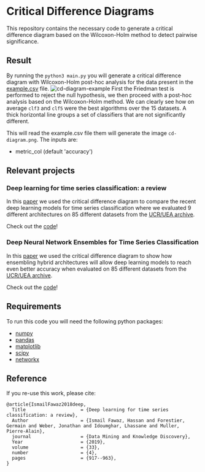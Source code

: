 # Critical Difference Diagrams 
This repository contains the necessary code to generate a critical difference diagram based on the Wilcoxon-Holm method to detect pairwise significance. 

## Result 
By running the ```python3 main.py``` you will generate a critical difference diagram with Wilcoxon-Holm post-hoc analysis for the data present in the [example.csv](https://github.com/hfawaz/cd-diagram/blob/master/example.csv) file.
![cd-diagram-example](https://github.com/hfawaz/cd-diagram/blob/master/cd-diagram.png)
First the Friedman test is performed to reject the null hypothesis, we then proceed with a post-hoc analysis based on the Wilcoxon-Holm method. 
We can clearly see how on average ```clf3``` and ```clf5``` were the best algorithms over the 15 datasets. 
A thick horizontal line groups a set of classifiers that are not significantly different. 

This will read the example.csv file them will generate the image `cd-diagram.png`.
The inputs are:
 - metric_col (default 'accuracy')

## Relevant projects
### Deep learning for time series classification: a review 
In this [paper](https://arxiv.org/abs/1809.04356v3) we used the critical difference diagram to compare the recent deep learning models for time series classification where we evaluated 9 different architectures on 85 different datasets from the [UCR/UEA archive](https://www.cs.ucr.edu/~eamonn/time_series_data/). 

Check out the [code](https://github.com/hfawaz/dl-4-tsc)!

### Deep Neural Network Ensembles for Time Series Classification
In this [paper](https://arxiv.org/abs/1903.06602) we used the critical difference diagram to show how ensembling hybrid architectures will allow deep learning models to reach even better accuracy when evaluated on 85 different datasets from the [UCR/UEA archive](https://www.cs.ucr.edu/~eamonn/time_series_data/).

Check out the [code](https://github.com/hfawaz/ijcnn19ensemble)!

## Requirements
To run this code you will need the following python packages: 
* [numpy](https://www.numpy.org/)
* [pandas](https://pandas.pydata.org/)
* [matplotlib](https://matplotlib.org/)
* [scipy](https://www.scipy.org/)
* [networkx](https://networkx.github.io/)

## Reference 

If you re-use this work, please cite:

```
@article{IsmailFawaz2018deep,
  Title                    = {Deep learning for time series classification: a review},
  Author                   = {Ismail Fawaz, Hassan and Forestier, Germain and Weber, Jonathan and Idoumghar, Lhassane and Muller, Pierre-Alain},
  journal                  = {Data Mining and Knowledge Discovery},
  Year                     = {2019},
  volume                   = {33},
  number                   = {4},
  pages                    = {917--963},
}
```
